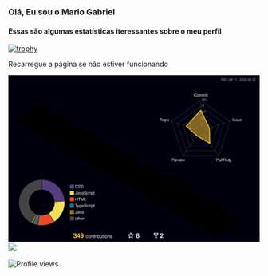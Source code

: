 ### Olá, Eu sou o Mario Gabriel

#### Essas são algumas estatísticas iteressantes sobre o meu perfil

[![trophy](https://github-profile-trophy.vercel.app/?username=Mar-io20)](https://github.com/ryo-ma/github-profile-trophy)

Recarregue a página se não estiver funcionando

<!-- ![GitHub metrics](https://metrics.lecoq.io/Mar-io20)   -->

![](./profile-3d-contrib/profile-night-rainbow.svg)
![](./profile-3d-contrib/profile-rainbow.svg)

![Profile views](https://gpvc.arturio.dev/Mar-io20)  



